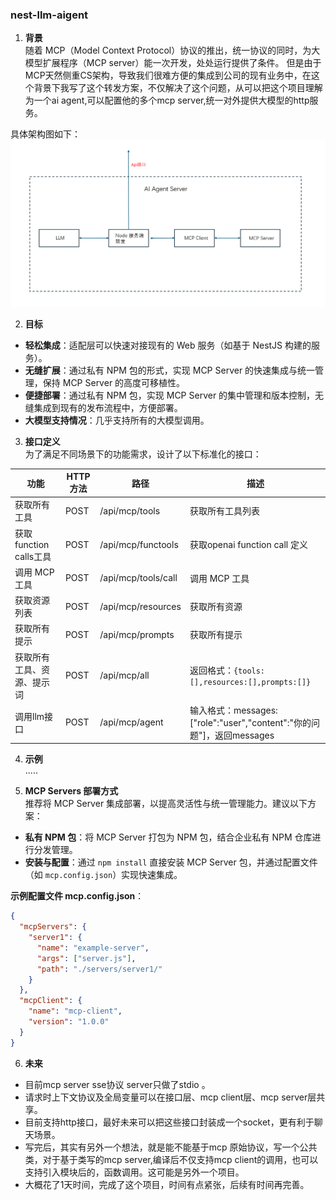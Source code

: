 ### nest-llm-aigent
1. **背景**  
随着 MCP（Model Context Protocol）协议的推出，统一协议的同时，为大模型扩展程序（MCP server）能一次开发，处处运行提供了条件。
但是由于MCP天然侧重CS架构，导致我们很难方便的集成到公司的现有业务中，在这个背景下我写了这个转发方案，不仅解决了这个问题，从可以把这个项目理解为一个ai agent,可以配置他的多个mcp server,统一对外提供大模型的http服务。

具体架构图如下：
<img src="./jg.png" />

2. **目标**  
- **轻松集成**：适配层可以快速对接现有的 Web 服务（如基于 NestJS 构建的服务）。
- **无缝扩展**：通过私有 NPM 包的形式，实现 MCP Server 的快速集成与统一管理，保持 MCP Server 的高度可移植性。
- **便捷部署**：通过私有 NPM 包，实现 MCP Server 的集中管理和版本控制，无缝集成到现有的发布流程中，方便部署。
- **大模型支持情况**：几乎支持所有的大模型调用。

3. **接口定义**  
为了满足不同场景下的功能需求，设计了以下标准化的接口：

| 功能                      | HTTP 方法 | 路径                   | 描述                          |
|---------------------------|-----------|------------------------|-------------------------------|
| 获取所有工具               | POST      | /api/mcp/tools             | 获取所有工具列表              |
| 获取function calls工具               | POST      | /api/mcp/functools             | 获取openai function call 定义              |
| 调用 MCP 工具              | POST      | /api/mcp/tools/call        | 调用 MCP 工具                 |
| 获取资源列表               | POST      | /api/mcp/resources         | 获取所有资源                  |
| 获取所有提示               | POST      | /api/mcp/prompts           | 获取所有提示                  |
| 获取所有工具、资源、提示词 | POST      | /api/mcp/all               | 返回格式：`{tools:[],resources:[],prompts:[]}` |
| 调用llm接口 | POST      | /api/mcp/agent               | 输入格式：messages:["role":"user","content":"你的问题"]，返回messages |

4. **示例**  
.....

5. **MCP Servers 部署方式**  
推荐将 MCP Server 集成部署，以提高灵活性与统一管理能力。建议以下方案：
- **私有 NPM 包**：将 MCP Server 打包为 NPM 包，结合企业私有 NPM 仓库进行分发管理。
- **安装与配置**：通过 `npm install` 直接安装 MCP Server 包，并通过配置文件（如 `mcp.config.json`）实现快速集成。

**示例配置文件 mcp.config.json**：
```json
{
  "mcpServers": {
    "server1": {
      "name": "example-server",
      "args": ["server.js"],
      "path": "./servers/server1/"
    }
  },
  "mcpClient": {
    "name": "mcp-client",
    "version": "1.0.0"
  }
}
```

6. **未来**  
- 目前mcp server sse协议 server只做了stdio 。
-  请求时上下文协议及全局变量可以在接口层、mcp client层、mcp server层共享。
- 目前支持http接口，最好未来可以把这些接口封装成一个socket，更有利于聊天场景。
- 写完后，其实有另外一个想法，就是能不能基于mcp 原始协议，写一个公共类，对于基于类写的mcp server,编译后不仅支持mcp client的调用，也可以支持引入模块后的，函数调用。这可能是另外一个项目。
- 大概花了1天时间，完成了这个项目，时间有点紧张，后续有时间再完善。

